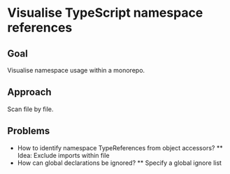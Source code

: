 # Visualise TypeScript namespace references

## Goal

Visualise namespace usage within a monorepo.

## Approach

Scan file by file.


## Problems

* How to identify namespace TypeReferences from object accessors?
** Idea: Exclude imports within file
* How can global declarations be ignored?
** Specify a global ignore list

